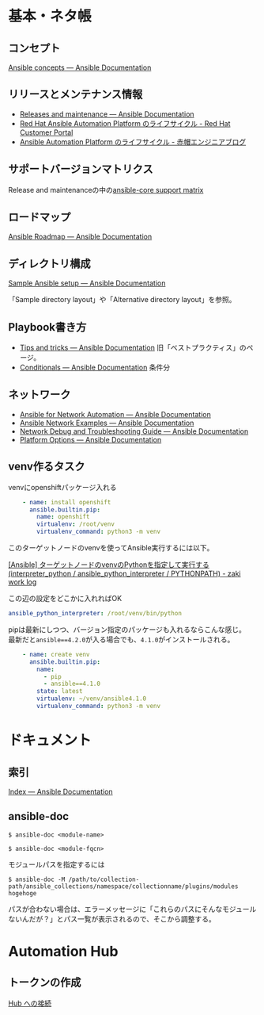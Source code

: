 # 基本・ネタ帳

## コンセプト

[Ansible concepts — Ansible Documentation](https://docs.ansible.com/ansible/latest/user_guide/basic_concepts.html)

## リリースとメンテナンス情報

- [Releases and maintenance — Ansible Documentation](https://docs.ansible.com/ansible/devel/reference_appendices/release_and_maintenance.html)
- [Red Hat Ansible Automation Platform のライフサイクル - Red Hat Customer Portal](https://access.redhat.com/ja/support/policy/updates/ansible-automation-platform)
- [Ansible Automation Platform のライフサイクル - 赤帽エンジニアブログ](https://rheb.hatenablog.com/entry/aap_lifecycle)

## サポートバージョンマトリクス

Release and maintenanceの中の[ansible-core support matrix](https://docs.ansible.com/ansible/latest/reference_appendices/release_and_maintenance.html#ansible-core-support-matrix)

## ロードマップ

[Ansible Roadmap — Ansible Documentation](https://docs.ansible.com/ansible/latest/roadmap/ansible_roadmap_index.html)

## ディレクトリ構成

[Sample Ansible setup — Ansible Documentation](https://docs.ansible.com/ansible/latest/user_guide/sample_setup.html)

「Sample directory layout」や「Alternative directory layout」を参照。

## Playbook書き方

- [Tips and tricks — Ansible Documentation](https://docs.ansible.com/ansible/latest/user_guide/playbooks_best_practices.html) 旧「ベストプラクティス」のページ。
- [Conditionals — Ansible Documentation](https://terryhowe.github.io/ansible-modules-hashivault/user_guide/playbooks_conditionals.html) 条件分

## ネットワーク

- [Ansible for Network Automation — Ansible Documentation](https://docs.ansible.com/ansible/latest/network/index.html)
- [Ansible Network Examples — Ansible Documentation](https://docs.ansible.com/ansible/latest/network/user_guide/network_best_practices_2.5.html)
- [Network Debug and Troubleshooting Guide — Ansible Documentation](https://docs.ansible.com/ansible/latest/network/user_guide/network_debug_troubleshooting.html)
- [Platform Options — Ansible Documentation](https://docs.ansible.com/ansible/latest/network/user_guide/platform_index.html)

## venv作るタスク

venvにopenshiftパッケージ入れる

```yaml
    - name: install openshift
      ansible.builtin.pip:
        name: openshift
        virtualenv: /root/venv
        virtualenv_command: python3 -m venv
```

このターゲットノードのvenvを使ってAnsible実行するには以下。

[[Ansible] ターゲットノードのvenvのPythonを指定して実行する (interpreter_python / ansible_python_interpreter / PYTHONPATH) - zaki work log](https://zaki-hmkc.hatenablog.com/entry/2021/05/26/230432)

この辺の設定をどこかに入れればOK

```yaml
ansible_python_interpreter: /root/venv/bin/python
```

pipは最新にしつつ、バージョン指定のパッケージも入れるならこんな感じ。  
最新だと`ansible==4.2.0`が入る場合でも、`4.1.0`がインストールされる。

```yaml
    - name: create venv
      ansible.builtin.pip:
        name:
          - pip
          - ansible==4.1.0
        state: latest
        virtualenv: ~/venv/ansible4.1.0
        virtualenv_command: python3 -m venv
```

# ドキュメント

## 索引

[Index — Ansible Documentation](https://docs.ansible.com/ansible/latest/genindex.html)

## ansible-doc

```console
$ ansible-doc <module-name>
```

```console
$ ansible-doc <module-fqcn>
```

モジュールパスを指定するには

```console
$ ansible-doc -M /path/to/collection-path/ansible_collections/namespace/collectionname/plugins/modules hogehoge
```

パスが合わない場合は、エラーメッセージに「これらのパスにそんなモジュールないんだが？」とパス一覧が表示されるので、そこから調整する。

# Automation Hub

## トークンの作成

[Hub への接続](https://console.redhat.com/ansible/automation-hub/token/)
